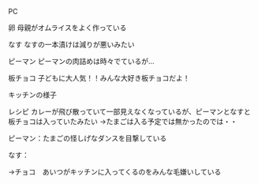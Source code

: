 
PC

卵
母親がオムライスをよく作っている

なす
なすの一本漬けは減りが悪いみたい

ピーマン
ピーマンの肉詰めは時々でているが…

板チョコ
子どもに大人気！！みんな大好き板チョコだよ！

キッチンの様子

レシピ
カレーが飛び散っていて一部見えなくなっているが、ピーマンとなすと板チョコは入っていたみたい
→たまごは入る予定では無かったのでは・・

ピーマン：たまごの怪しげなダンスを目撃している

なす：



→チョコ　あいつがキッチンに入ってくるのをみんな毛嫌いしている




